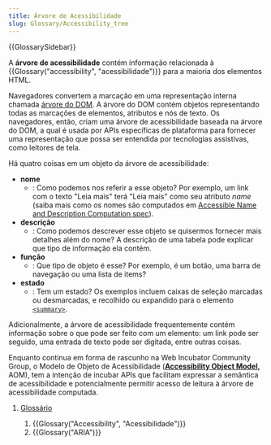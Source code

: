 ```yaml
---
title: Árvore de Acessibilidade
slug: Glossary/Accessibility_tree
---
```


{{GlossarySidebar}}

A **árvore de acessibilidade** contém informação relacionada à {{Glossary("accessibility", "acessibilidade")}} para a maioria dos elementos HTML.

Navegadores convertem a marcação em uma representação interna chamada [árvore do DOM](/pt-BR/docs/Web/API/Document_object_model/How_to_create_a_DOM_tree). A árvore do DOM contém objetos representando todas as marcações de elementos, atributos e nós de texto. Os navegadores, então, criam uma árvore de acessibilidade baseada na árvore do DOM, a qual é usada por APIs específicas de plataforma para fornecer uma representação que possa ser entendida por tecnologias assistivas, como leitores de tela.

Há quatro coisas em um objeto da árvore de acessibilidade:

- **nome**
  - : Como podemos nos referir a esse objeto? Por exemplo, um link com o texto "Leia mais" terá "Leia mais" como seu atributo _name_ (saiba mais como os nomes são computados em [Accessible Name and Description Computation spec](https://www.w3.org/TR/accname-1.1/)).
- **descrição**
  - : Como podemos descrever esse objeto se quisermos fornecer mais detalhes além do nome? A descrição de uma tabela pode explicar que tipo de informação ela contém.
- **função**
  - : Que tipo de objeto é esse? Por exemplo, é um botão, uma barra de navegação ou uma lista de items?
- **estado**
  - : Tem um estado? Os exemplos incluem caixas de seleção marcadas ou desmarcadas, e recolhido ou expandido para o elemento [`<summary>`](/pt-BR/docs/Web/HTML/Element/summary).

Adicionalmente, a árvore de acessibilidade frequentemente contém informação sobre o que pode ser feito com um elemento: um link pode ser seguido, uma entrada de texto pode ser digitada, entre outras coisas.

Enquanto continua em forma de rascunho na Web Incubator Community Group, o Modelo de Objeto de Acessibilidade (**[Accessibility Object Model](https://wicg.github.io/aom/explainer.html),** AOM), tem a intenção de incubar APIs que facilitam expressar a semântica de acessibilidade e potencialmente permitir acesso de leitura à árvore de acessibilidade computada.

1. [Glossário](/pt-BR/docs/Glossario)

   1. {{Glossary("Accessibility", "Acessibilidade")}}
   2. {{Glossary("ARIA")}}
